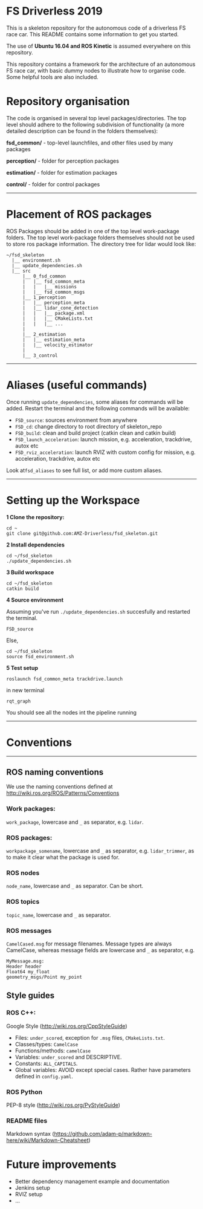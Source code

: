 # FS Driverless 2019

This is a skeleton repository for the autonomous code of a driverless FS race car. This README contains some information to get you started.

The use of **Ubuntu 16.04 and ROS Kinetic** is assumed everywhere on this repository.

This repository contains a framework for the architecture of an autonomous FS race car, with basic dummy nodes to illustrate how to organise code. Some helpful tools are also included.

# Repository organisation

The code is organised in several top level packages/directories. The top level should adhere to the following subdivision of functionality (a more detailed description can be found in the folders themselves):

**fsd_common/** - top-level launchfiles, and other files used by many packages

**perception/** - folder for perception packages

**estimation/** - folder for estimation packages

**control/** - folder for control packages

- - - -

# Placement of ROS packages
ROS Packages should be added in one of the top level work-package folders. The top level work-package folders themselves should not be used to store ros package information. The directory tree for lidar would look like:

```
~/fsd_skeleton
  |__ environment.sh
  |__ update_dependencies.sh
  |__ src
      |__ 0_fsd_common
      |   |__ fsd_common_meta
      |   |   |__ missions
      |   |__ fsd_common_msgs
      |__ 1_perception
      |   |__ perception_meta
      |   |__ lidar_cone_detection
      |   |   |__ package.xml
      |   |   |__ CMakeLists.txt
      |   |   |__ ...
      |
      |__ 2_estimation
      |   |__ estimation_meta
      |   |__ velocity_estimator
      |
      |__ 3_control
```
- - - -

# Aliases (useful commands)
Once running `update_dependencies`, some aliases for commands will be added. Restart the terminal and the following commands will be available:
* `FSD_source`: sources environment from anywhere
* `FSD_cd`: change directory to root directory of skeleton_repo
* `FSD_build`: clean and build project (catkin clean and catkin build)
* `FSD_launch_acceleration`: launch mission, e.g. acceleration, trackdrive, autox etc
* `FSD_rviz_acceleration`: launch RVIZ with custom config for mission, e.g. acceleration, trackdrive, autox etc 

Look at`fsd_aliases` to see full list, or add more custom aliases.
- - - -

# Setting up the Workspace
**1 Clone the repository:**

```
cd ~
git clone git@github.com:AMZ-Driverless/fsd_skeleton.git
```
**2 Install dependencies**
```
cd ~/fsd_skeleton
./update_dependencies.sh
```

**3 Build workspace**
```
cd ~/fsd_skeleton
catkin build
```

**4 Source environment**

Assuming you've run `./update_dependencies.sh` succesfully and restarted the terminal.
```
FSD_source
```
Else,
```
cd ~/fsd_skeleton
source fsd_environment.sh
```

**5 Test setup**
```
roslaunch fsd_common_meta trackdrive.launch
```
in new terminal
```
rqt_graph
```
You should see all the nodes int the pipeline running
- - - -

# Conventions
- - - -
## ROS naming conventions
We use the naming conventions defined at http://wiki.ros.org/ROS/Patterns/Conventions
### Work packages:
`work_package`, lowercase and `_` as separator, e.g. `lidar`.
### ROS packages:
`workpackage_somename`, lowercase and `_` as separator, e.g. `lidar_trimmer`, as to make it clear what the package is used for.
### ROS nodes
`node_name`, lowercase and `_` as separator. Can be short.
### ROS topics
`topic_name`, lowercase and `_` as separator.
### ROS messages
`CamelCased.msg` for message filenames. Message types are always CamelCase, whereas message fields are lowercase and `_` as separator, e.g.
```
MyMessage.msg:
Header header
Float64 my_float
geometry_msgs/Point my_point
```

## Style guides
### ROS C++:
Google Style (http://wiki.ros.org/CppStyleGuide)

* Files: `under_scored`, exception for `.msg` files, `CMakeLists.txt`.
* Classes/types: `CamelCase`
* Functions/methods: `camelCase`
* Variables: `under_scored` and DESCRIPTIVE.
* Constants: `ALL_CAPITALS`.
* Global variables: AVOID except special cases. Rather have parameters defined in `config.yaml`.

### ROS Python
PEP-8 style (http://wiki.ros.org/PyStyleGuide)

### README files
Markdown syntax (https://github.com/adam-p/markdown-here/wiki/Markdown-Cheatsheet)

# Future improvements

* Better dependency management example and documentation
* Jenkins setup
* RVIZ setup
* ...
